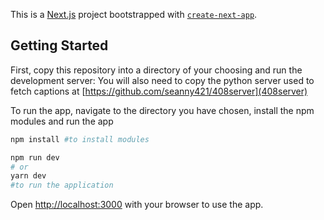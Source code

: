 This is a [Next.js](https://nextjs.org/) project bootstrapped with [`create-next-app`](https://github.com/vercel/next.js/tree/canary/packages/create-next-app).

## Getting Started

First, copy this repository into a directory of your choosing and run the development server:
You will also need to copy the python server used to fetch captions at [https://github.com/seanny421/408server](408server)

To run the app, navigate to the directory you have chosen, install the npm modules and run the app
```bash
npm install #to install modules

npm run dev
# or
yarn dev
#to run the application
```

Open [http://localhost:3000](http://localhost:3000) with your browser to use the app.
